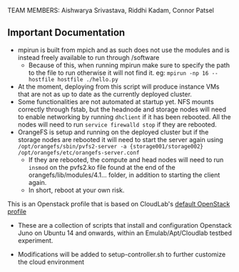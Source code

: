 TEAM MEMBERS: Aishwarya Srivastava, Riddhi Kadam, Connor Patsel

## Important Documentation

* mpirun is built from mpich and as such does not use the modules and is instead freely available to run through /software
  * Because of this, when running mpirun make sure to specify the path to the file to run otherwise it will not find it. eg:
    ``mpirun -np 16 --hostfile hostfile ./hello.py``
 * At the moment, deploying from this script will produce instance VMs that are not as up to date as the currently deployed cluster.
 * Some functionalities are not automated at startup yet. NFS mounts correctly through fstab, but the headnode and storage nodes will need to enable networking by running ``dhclient`` if it has been rebooted. All the nodes will need to run ``service firewalld stop`` if they are rebooted.
* OrangeFS is setup and running on the deployed cluster but if the storage nodes are rebooted it will need to start the server again using ``/opt/orangefs/sbin/pvfs2-server -a {storage001/storage002} /opt/orangefs/etc/orangefs-server.conf``
    * If they are rebooted, the compute and head nodes will need to run ``insmod`` on the pvfs2.ko file found at the end of the orangefs/lib/modules/4.1... folder, in addition to starting the client again.
    * In short, reboot at your own risk.
 

This is an Openstack profile that is based on CloudLab's [default OpenStack profile](https://gitlab.flux.utah.edu/johnsond/openstack-build-ubuntu)

- These are a collection of scripts that install and configuration
Openstack Juno on Ubuntu 14 and onwards, within an Emulab/Apt/Cloudlab
testbed experiment.

- Modifications will be added to setup-controller.sh to further customize the cloud environment
